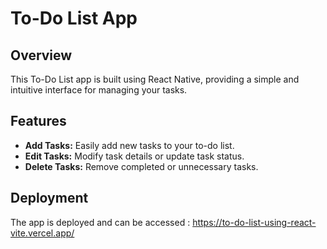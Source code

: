 # To-Do List App

## Overview

This To-Do List app is built using React Native, providing a simple and intuitive interface for managing your tasks.

## Features

- **Add Tasks:** Easily add new tasks to your to-do list.
- **Edit Tasks:** Modify task details or update task status.
- **Delete Tasks:** Remove completed or unnecessary tasks.

## Deployment

The app is deployed and can be accessed : https://to-do-list-using-react-vite.vercel.app/
 
 
